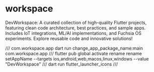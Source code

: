 # workspace

DevWorkspace: A curated collection of high-quality Flutter projects, featuring clean code architecture, best practices, and sample apps. Includes IoT integrations, ML/AI implementations, and Fuchsia OS experiments. Explore reusable code and innovative solutions!

///
com.workspace.app
dart run change_app_package_name:main com.workspace.app
///
flutter pub global activate rename
rename setAppName --targets ios,android,web,macos,linux,windows --value "DevWorkspace"
///
dart run flutter_launcher_icons
///